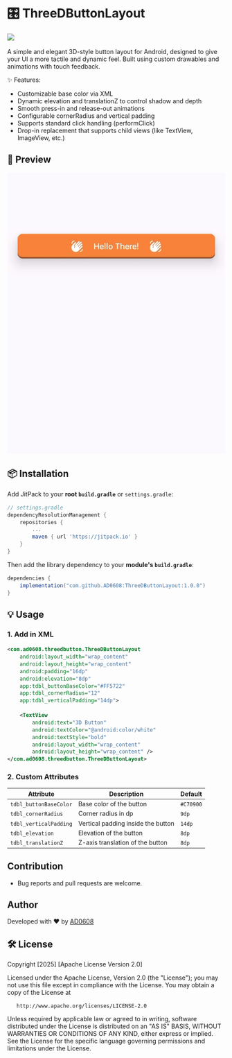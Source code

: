 # 🎛️ ThreeDButtonLayout

[![](https://jitpack.io/v/AD0608/ThreeDButtonLayout.svg)](https://jitpack.io/#AD0608/ThreeDButtonLayout)

A simple and elegant 3D-style button layout for Android, designed to give your UI a more tactile and dynamic feel. Built using custom drawables and animations with touch feedback.

✨ Features:
* Customizable base color via XML
* Dynamic elevation and translationZ to control shadow and depth
* Smooth press-in and release-out animations
* Configurable cornerRadius and vertical padding
* Supports standard click handling (performClick)
* Drop-in replacement that supports child views (like TextView, ImageView, etc.)

## 📸 Preview

![3D Button Demo](https://github.com/AD0608/ThreeDButtonLayout/blob/main/screenshots/demo.gif?raw=true)

## 📦 Installation

Add JitPack to your **root `build.gradle`** or `settings.gradle`:

```groovy
// settings.gradle
dependencyResolutionManagement {
    repositories {
        ...
        maven { url 'https://jitpack.io' }
    }
}
```

Then add the library dependency to your **module's `build.gradle`**:

```groovy
dependencies {
    implementation("com.github.AD0608:ThreeDButtonLayout:1.0.0")
}
```

## 💡 Usage

### 1. Add in XML

```xml
<com.ad0608.threedbutton.ThreeDButtonLayout
    android:layout_width="wrap_content"
    android:layout_height="wrap_content"
    android:padding="16dp"
    android:elevation="8dp"
    app:tdbl_buttonBaseColor="#FF5722"
    app:tdbl_cornerRadius="12"
    app:tdbl_verticalPadding="14dp">

    <TextView
        android:text="3D Button"
        android:textColor="@android:color/white"
        android:textStyle="bold"
        android:layout_width="wrap_content"
        android:layout_height="wrap_content" />
</com.ad0608.threedbutton.ThreeDButtonLayout>
```

### 2. Custom Attributes

| Attribute              | Description                          | Default     |
|------------------------|--------------------------------------|-------------|
| `tdbl_buttonBaseColor` | Base color of the button             | `#C70900`   |
| `tdbl_cornerRadius`    | Corner radius in dp                  | `9dp`       |
| `tdbl_verticalPadding` | Vertical padding inside the button   | `14dp`      |
| `tdbl_elevation`       | Elevation of the button              | `8dp`       |
| `tdbl_translationZ`    | Z-axis translation of the button     | `8dp`       |

## Contribution

-   Bug reports and pull requests are welcome.

## Author

Developed with ❤️ by [AD0608](https://github.com/AD0608)

## 🛠️ License

   Copyright [2025] [Apache License Version 2.0]

   Licensed under the Apache License, Version 2.0 (the "License");
   you may not use this file except in compliance with the License.
   You may obtain a copy of the License at

       http://www.apache.org/licenses/LICENSE-2.0

   Unless required by applicable law or agreed to in writing, software
   distributed under the License is distributed on an "AS IS" BASIS,
   WITHOUT WARRANTIES OR CONDITIONS OF ANY KIND, either express or implied.
   See the License for the specific language governing permissions and
   limitations under the License.

